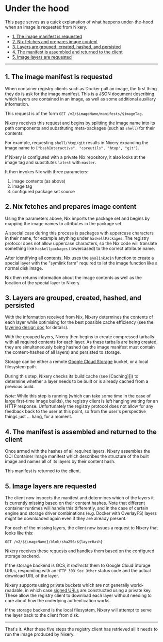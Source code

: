 # Under the hood

This page serves as a quick explanation of what happens under-the-hood when an
image is requested from Nixery.

<!-- markdown-toc start - Don't edit this section. Run M-x markdown-toc-refresh-toc -->

- [1. The image manifest is requested](#1-the-image-manifest-is-requested)
- [2. Nix fetches and prepares image content](#2-nix-fetches-and-prepares-image-content)
- [3. Layers are grouped, created, hashed, and persisted](#3-layers-are-grouped-created-hashed-and-persisted)
- [4. The manifest is assembled and returned to the client](#4-the-manifest-is-assembled-and-returned-to-the-client)
- [5. Image layers are requested](#5-image-layers-are-requested)

<!-- markdown-toc end -->

--------

## 1. The image manifest is requested

When container registry clients such as Docker pull an image, the first thing
they do is ask for the image manifest. This is a JSON document describing which
layers are contained in an image, as well as some additional auxiliary
information.

This request is of the form `GET /v2/$imageName/manifests/$imageTag`.

Nixery receives this request and begins by splitting the image name into its
path components and substituting meta-packages (such as `shell`) for their
contents.

For example, requesting `shell/htop/git` results in Nixery expanding the image
name to `["bashInteractive", "coreutils", "htop", "git"]`.

If Nixery is configured with a private Nix repository, it also looks at the
image tag and substitutes `latest` with `master`.

It then invokes Nix with three parameters:

1. image contents (as above)
2. image tag
3. configured package set source

## 2. Nix fetches and prepares image content

Using the parameters above, Nix imports the package set and begins by mapping
the image names to attributes in the package set.

A special case during this process is packages with uppercase characters in
their name, for example anything under `haskellPackages`. The registry protocol
does not allow uppercase characters, so the Nix code will translate something
like `haskellpackages` (lowercased) to the correct attribute name.

After identifying all contents, Nix uses the `symlinkJoin` function to
create a special layer with the "symlink farm" required to let the
image function like a normal disk image.

Nix then returns information about the image contents as well as the
location of the special layer to Nixery.

## 3. Layers are grouped, created, hashed, and persisted

With the information received from Nix, Nixery determines the contents
of each layer while optimising for the best possible cache efficiency
(see the [layering design doc][] for details).

With the grouped layers, Nixery then begins to create compressed
tarballs with all required contents for each layer. As these tarballs
are being created, they are simultaneously being hashed (as the image
manifest must contain the content-hashes of all layers) and persisted
to storage.

Storage can be either a remote [Google Cloud Storage][gcs] bucket, or
a local filesystem path.

During this step, Nixery checks its build cache (see [Caching][]) to
determine whether a layer needs to be built or is already cached from
a previous build.

*Note:* While this step is running (which can take some time in the case of
large first-time image builds), the registry client is left hanging waiting for
an HTTP response. Unfortunately the registry protocol does not allow for any
feedback back to the user at this point, so from the user's perspective things
just ... hang, for a moment.

## 4. The manifest is assembled and returned to the client

Once armed with the hashes of all required layers, Nixery assembles
the OCI Container Image manifest which describes the structure of the
built image and names all of its layers by their content hash.

This manifest is returned to the client.

## 5. Image layers are requested

The client now inspects the manifest and determines which of the
layers it is currently missing based on their content hashes. Note
that different container runtimes will handle this differently, and in
the case of certain engine and storage driver combinations (e.g.
Docker with OverlayFS) layers might be downloaded again even if they
are already present.

For each of the missing layers, the client now issues a request to
Nixery that looks like this:

`GET /v2/${imageName}/blob/sha256:${layerHash}`

Nixery receives these requests and handles them based on the
configured storage backend.

If the storage backend is GCS, it *redirects* them to Google Cloud
Storage URLs, responding with an `HTTP 303 See Other` status code and
the actual download URL of the layer.

Nixery supports using private buckets which are not generally world-readable, in
which case [signed URLs][] are constructed using a private key. These allow the
registry client to download each layer without needing to care about how the
underlying authentication works.

If the storage backend is the local filesystem, Nixery will attempt to
serve the layer back to the client from disk.

---------

That's it. After these five steps the registry client has retrieved all it needs
to run the image produced by Nixery.

[gcs]: https://cloud.google.com/storage/
[signed URLs]: https://cloud.google.com/storage/docs/access-control/signed-urls
[layering design doc]: https://storage.googleapis.com/nixdoc/nixery-layers.html
